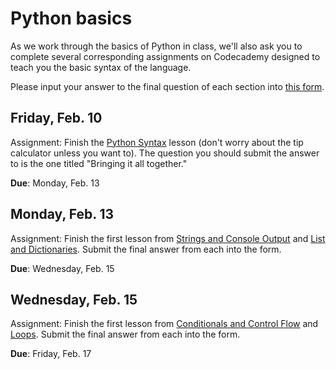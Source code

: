 Python basics
==============

As we work through the basics of Python in class, we'll also ask you to complete several corresponding assignments on Codecademy designed to teach you the basic syntax of the language.

Please input your answer to the final question of each section into [this form](https://goo.gl/forms/NjBo9X8jXKqr2lgN2).

Friday, Feb. 10
---------------

Assignment: Finish the [Python Syntax](https://www.codecademy.com/learn/python) lesson (don't worry about the tip calculator unless you want to). The question you should submit the answer to is the one titled "Bringing it all together."

**Due**: Monday, Feb. 13

Monday, Feb. 13
---------------

Assignment: Finish the first lesson from [Strings and Console Output](https://www.codecademy.com/courses/python-beginner-sRXwR/0/4) and [List and Dictionaries](https://www.codecademy.com/courses/python-beginner-en-pwmb1/). Submit the final answer from each into the form.

**Due**: Wednesday, Feb. 15

Wednesday, Feb. 15
---------------

Assignment: Finish the first lesson from [Conditionals and Control Flow](https://www.codecademy.com/courses/python-beginner-BxUFN/) and [Loops](https://www.codecademy.com/courses/python-beginner-en-cxMGf/). Submit the final answer from each into the form.

**Due**: Friday, Feb. 17